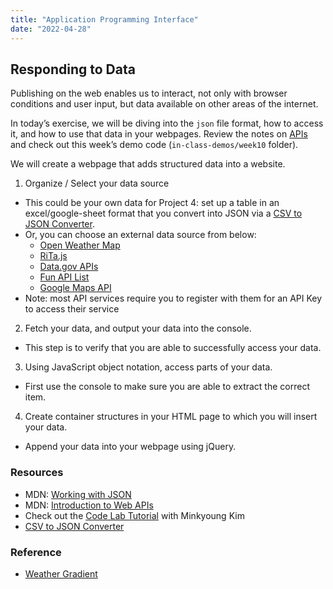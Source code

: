 ```yaml
---
title: "Application Programming Interface"
date: "2022-04-28"
---
```


## Responding to Data

Publishing on the web enables us to interact, not only with browser conditions and user input, but data available on other areas of the internet.

In today’s exercise, we will be diving into the `json` file format, how to access it, and how to use that data in your webpages. Review the notes on [APIs](/notes/10-apis/) and check out this week’s demo code (`in-class-demos/week10` folder).

We will create a webpage that adds structured data into a website.

1. Organize / Select your data source
-  This could be your own data for Project 4: set up a table in an excel/google-sheet format that you convert into JSON via a [CSV to JSON Converter](https://www.csvjson.com/csv2json).
- Or, you can choose an external data source from below:
	* [Open Weather Map](https://openweathermap.org/)
	* [RiTa.js](https://rednoise.org/rita/)
	* [Data.gov APIs](https://www.data.gov/developers/apis)
	* [Fun API List](https://apilist.fun/)
	* [Google Maps API](https://developers.google.com/maps/documentation/javascript)
- Note: most API services require you to register with them for an API Key to access their service

2. Fetch your data, and output your data into the console.
- This step is to verify that you are able to successfully access your data.

3. Using JavaScript object notation, access parts of your data.
- First use the console to make sure you are able to extract the correct item.

4. Create container structures in your HTML page to which you will insert your data.
- Append your data into your webpage using jQuery.


### Resources
* MDN: [Working with JSON](https://developer.mozilla.org/en-US/docs/Learn/JavaScript/Objects/JSON)
* MDN: [Introduction to Web APIs](https://developer.mozilla.org/en-US/docs/Learn/JavaScript/Client-side_web_APIs/Introduction)
* Check out the [Code Lab Tutorial](https://github.com/RISD-Code-Lab/spring2021/tree/main/session-04) with Minkyoung Kim
* [CSV to JSON Converter](https://www.csvjson.com/csv2json)

### Reference
* [Weather Gradient](https://weathergradient.com/)
